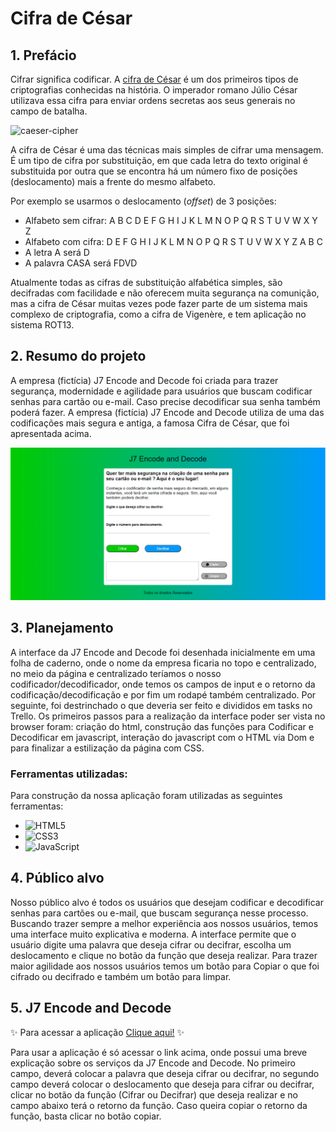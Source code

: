 # Cifra de César

## 1. Prefácio

Cifrar significa codificar. A [cifra de César](https://pt.wikipedia.org/wiki/Cifra_de_C%C3%A9sar) é um dos primeiros
tipos de criptografias conhecidas na história. O imperador romano Júlio César
utilizava essa cifra para enviar ordens secretas aos seus generais no campo de
batalha.

![caeser-cipher](https://user-images.githubusercontent.com/11894994/60990999-07ffdb00-a320-11e9-87d0-b7c291bc4cd1.png)

A cifra de César é uma das técnicas mais simples de cifrar uma mensagem. É um
tipo de cifra por substituição, em que cada letra do texto original é
substituida por outra que se encontra há um número fixo de posições
(deslocamento) mais a frente do mesmo alfabeto.

Por exemplo se usarmos o deslocamento (_offset_) de 3 posições:

* Alfabeto sem cifrar: A B C D E F G H I J K L M N O P Q R S T U V W X Y Z
* Alfabeto com cifra:  D E F G H I J K L M N O P Q R S T U V W X Y Z A B C
* A letra A será D
* A palavra CASA será FDVD

Atualmente todas as cifras de substituição alfabética simples, são decifradas
com facilidade e não oferecem muita segurança na comunição, mas a cifra de César muitas vezes pode fazer parte de um sistema mais complexo de criptografia, como a cifra de Vigenère, e tem aplicação no sistema ROT13.

## 2. Resumo do projeto

A empresa (fictícia) J7 Encode and Decode foi criada para trazer segurança, modernidade e agilidade para usuários que buscam codificar senhas para cartão ou e-mail. Caso precise decodificar sua senha também poderá fazer.
A empresa (fictícia) J7 Encode and Decode utiliza de uma das codificações mais segura e antiga, a famosa Cifra de César, que foi apresentada acima.

![cipher](./src/img/j7-encode-decode.png)

## 3. Planejamento

A interface da J7 Encode and Decode foi desenhada inicialmente em uma folha de caderno, onde o nome da empresa ficaria no topo e centralizado, no meio da página e centralizado teríamos o nosso codificador/decodificador, onde temos os campos de input e o retorno da codificação/decodificação e por fim um rodapé também centralizado. Por seguinte, foi destrinchado o que deveria ser feito e divididos em tasks no Trello.
Os primeiros passos para a realização da interface poder ser vista no browser foram: criação do html, construção das funções para Codificar e Decodificar em javascript, interação do javascript com o HTML via Dom e para finalizar a estilização da página com CSS.

### Ferramentas utilizadas:

Para construção da nossa aplicação foram utilizadas as seguintes ferramentas:

* <img alt="HTML5" src="https://img.shields.io/badge/html5%20-%23E34F26.svg?&style=for-the-badge&logo=html5&logoColor=white"/>
* <img alt="CSS3" src="https://img.shields.io/badge/css3%20-%231572B6.svg?&style=for-the-badge&logo=css3&logoColor=white"/>
* <img alt="JavaScript" src="https://img.shields.io/badge/javascript%20-%23323330.svg?&style=for-the-badge&logo=javascript&logoColor=%23F7DF1E"/>

## 4. Público alvo

Nosso público alvo é todos os usuários que desejam codificar e decodificar senhas para cartões ou e-mail, que buscam segurança nesse processo.
Buscando trazer sempre a melhor experiência aos nossos usuários, temos uma interface muito explicativa e moderna.
A interface permite que o usuário digite uma palavra que deseja cifrar ou decifrar, escolha um deslocamento e clique no botão da função que deseja realizar. Para trazer maior agilidade aos nossos usuários temos um botão para Copiar o que foi cifrado ou decifrado e também um botão para limpar.

## 5. J7 Encode and Decode

✨ Para acessar a aplicação [Clique aqui!](https://jessicacavalcante.github.io/SAP005-cipher/) ✨

Para usar a aplicação é só acessar o link acima, onde possui uma breve explicação sobre os serviços da J7 Encode and Decode.
No primeiro campo, deverá colocar a palavra que deseja cifrar ou decifrar, no segundo campo deverá colocar o deslocamento que deseja para cifrar ou decifrar, clicar no botão da função (Cifrar ou Decifrar) que deseja realizar e no campo abaixo terá o retorno da função.
Caso queira copiar o retorno da função, basta clicar no botão copiar.